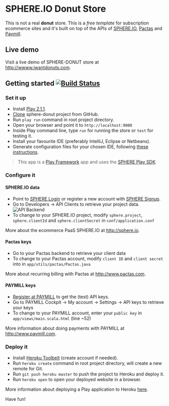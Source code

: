 SPHERE.IO Donut Store
=====================

This is not a real **donut** store. This is a _free template_ for subscription ecommerce sites and it's built on top of the APIs of [SPHERE.IO](http://sphere.io), [Pactas](http://www.pactas.com) and [Paymill](https://www.paymill.com).

## Live demo
Visit a live demo of SPHERE-DONUT store at http://wwww.iwantdonuts.com.

## Getting started [![Build Status](https://secure.travis-ci.org/commercetools/sphere-donut.png?branch=master)](http://travis-ci.org/commercetools/sphere-donut)

### Set it up
- Install [Play 2.1.1](http://www.playframework.com/documentation/2.1.1/Installing).
- [Clone](http://git-scm.com/book/en/Git-Basics-Getting-a-Git-Repository#Cloning-an-Existing-Repository) sphere-donut project from GitHub.
- Run `play run` command in root project directory.
- Open your browser and point it to `http://localhost:9000`
- Inside Play command line, type `run` for running the store or `test` for testing it.
- Install your favourite IDE (preferably IntelliJ, Eclipse or Netbeans).
- Generate configuration files for your chosen IDE, following [these instructions](http://www.playframework.com/documentation/2.0.x/IDE).

> This app is a [Play Framework](http://www.playframework.com/documentation/2.1.1/Home) app and uses the [SPHERE Play SDK](http://sphere.io/dev/play-sdk.html).
 
### Configure it

#### SPHERE.IO data
- Point to [SPHERE Login](https://admin.sphere.io/login) or register a new account with [SPHERE Signup](https://admin.sphere.io/signup).
- Go to Developers  -> API Clients to retrieve your project data.
![API Backend](https://raw.github.com/commercetools/sphere-donut/master/public/images/mc_api.png)
- To change to your SPHERE.IO project, modify `sphere.project`, `sphere.clientId` and `sphere.clientSecret` in `conf/application.conf`

More about the ecommerce PaaS SPHERE.IO at http://sphere.io.

#### Pactas keys
- Go to your Pactas backend to retrieve your client data
- To change to your Pactas account, modify `client ID` and `client secret` into in `app/utils/pactas/Pactas.java`

More about recurring billing with Pactas at http://www.pactas.com.

#### PAYMILL keys
- [Register at PAYMILL](https://app.paymill.com/en-gb/auth/register) to get the (test) API keys. 
- Go to PAYMILL Cockpit -> My account -> Settings -> API keys to retrieve your keys
- To change to your PAYMILL account, enter your `public key` in `app/views/main.scala.html` (line ~52)

More information about doing payments with PAYMILL at http://www.paymill.com.
 
### Deploy it
- Install [Heroku Toolbelt](https://toolbelt.heroku.com/) (create account if needed).
- Run `heroku create` command in root project directory, will create a new remote for Git.
- Run `git push heroku master` to push the project to Heroku and deploy it.
- Run `heroku open` to open your deployed website in a browser.

More information about deploying a Play application to Heroku [here](http://www.playframework.com/documentation/2.1.1/ProductionHeroku).

Have fun!
